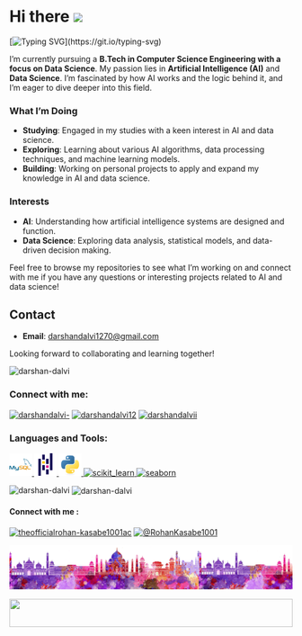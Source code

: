 # Hi there <img src="https://emojis.slackmojis.com/emojis/images/1531849430/4246/blob-sunglasses.gif?1531849430" width="50px"/>

[![Typing SVG](https://readme-typing-svg.demolab.com?font=Fira+Code&pause=1000&color=27F77F&width=435&lines=Welcome+to+GitHub;I+am+Darshan+;Lifelong+Learner+%26;%22AI+Enthusisat%22;Let's+Connect+!)](https://git.io/typing-svg)


I’m currently pursuing a **B.Tech in Computer Science Engineering with a focus on Data Science**. My passion lies in **Artificial Intelligence (AI)** and **Data Science**. I’m fascinated by how AI works and the logic behind it, and I’m eager to dive deeper into this field.

### What I’m Doing

- **Studying**: Engaged in my studies with a keen interest in AI and data science.
- **Exploring**: Learning about various AI algorithms, data processing techniques, and machine learning models.
- **Building**: Working on personal projects to apply and expand my knowledge in AI and data science.

### Interests

- **AI**: Understanding how artificial intelligence systems are designed and function.
- **Data Science**: Exploring data analysis, statistical models, and data-driven decision making.

Feel free to browse my repositories to see what I’m working on and connect with me if you have any questions or interesting projects related to AI and data science!

## Contact

- **Email**: darshandalvi1270@gmail.com

Looking forward to collaborating and learning together! 

<p align="left"> <img src="https://komarev.com/ghpvc/?username=darshan-dalvi&label=Profile%20views&color=0e75b6&style=flat" alt="darshan-dalvi" /> </p>

<h3 align="left">Connect with me:</h3>
<p align="left">
<a href="https://linkedin.com/in/darshandalvi-" target="blank"><img align="center" src="https://raw.githubusercontent.com/rahuldkjain/github-profile-readme-generator/master/src/images/icons/Social/linked-in-alt.svg" alt="darshandalvi-" height="30" width="40" /></a>
<a href="https://kaggle.com/darshandalvi12" target="blank"><img align="center" src="https://raw.githubusercontent.com/rahuldkjain/github-profile-readme-generator/master/src/images/icons/Social/kaggle.svg" alt="darshandalvi12" height="30" width="40" /></a>
<a href="https://instagram.com/darshandalvii" target="blank"><img align="center" src="https://raw.githubusercontent.com/rahuldkjain/github-profile-readme-generator/master/src/images/icons/Social/instagram.svg" alt="darshandalvii" height="30" width="40" /></a>
</p>

<h3 align="left">Languages and Tools:</h3>
<p align="left"> <a href="https://www.mysql.com/" target="_blank" rel="noreferrer"> <img src="https://raw.githubusercontent.com/devicons/devicon/master/icons/mysql/mysql-original-wordmark.svg" alt="mysql" width="40" height="40"/> </a> <a href="https://pandas.pydata.org/" target="_blank" rel="noreferrer"> <img src="https://raw.githubusercontent.com/devicons/devicon/2ae2a900d2f041da66e950e4d48052658d850630/icons/pandas/pandas-original.svg" alt="pandas" width="40" height="40"/> </a> <a href="https://www.python.org" target="_blank" rel="noreferrer"> <img src="https://raw.githubusercontent.com/devicons/devicon/master/icons/python/python-original.svg" alt="python" width="40" height="40"/> </a> <a href="https://scikit-learn.org/" target="_blank" rel="noreferrer"> <img src="https://upload.wikimedia.org/wikipedia/commons/0/05/Scikit_learn_logo_small.svg" alt="scikit_learn" width="40" height="40"/> </a> <a href="https://seaborn.pydata.org/" target="_blank" rel="noreferrer"> <img src="https://seaborn.pydata.org/_images/logo-mark-lightbg.svg" alt="seaborn" width="40" height="40"/> </a> </p>

<p><img align="left" src="https://github-readme-stats.vercel.app/api/top-langs?username=darshan-dalvi&show_icons=true&locale=en&layout=compact" alt="darshan-dalvi" /></p>

<p>&nbsp;<img align="center" src="https://github-readme-stats.vercel.app/api?username=darshan-dalvi&show_icons=true&locale=en" alt="darshan-dalvi" /></p>

<h4 align="left">Connect with me :</h4>
<p align="left">
<a href="https://www.linkedin.com/in/theofficialrohan-kasabe1001ac" target="blank"><img align="center" src="https://raw.githubusercontent.com/rahuldkjain/github-profile-readme-generator/master/src/images/icons/Social/linked-in-alt.svg" alt="theofficialrohan-kasabe1001ac" height="30" width="40" /></a>  
<a href="https://twitter.com/@RohanKasabe1001" target="blank"><img align="center" src="https://raw.githubusercontent.com/rahuldkjain/github-profile-readme-generator/master/src/images/icons/Social/twitter.svg" alt="@RohanKasabe1001" height="30" width="40" /></a>
</p>


  
![](https://github.com/ROHAN0011/ROHAN0011/blob/main/footer.png)


<img height="50" alt="" width="100%" src="https://raw.githubusercontent.com/BrunnerLivio/brunnerlivio/master/images/marquee.svg" />

